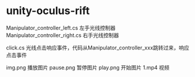 # unity-oculus-rift

Manipulator_controller_left.cs     左手光线控制器
Manipulator_controller_right.cs    右手光线控制器


click.cs  光线点击响应事件，代码从Manipulator_controller_xxx跳转过来，响应点击事件




img.png  播放图片
pause.png 暂停图片
play.png 开始图片
1.mp4   视频




